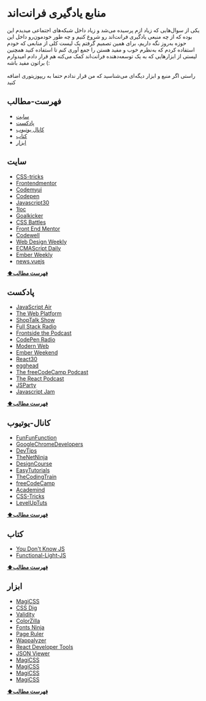 # منابع یادگیری فرانت‌اند
یکی از سوال‌هایی که زیاد ازم پرسیده می‌شد و زیاد داخل شبکه‌های اجتماعی میدیدم این بوده که از چه منبعی یادگیری فرانت‌‌اند رو شروع کنیم و چه طور خودمون‌رو داخل این حوزه به‌روز نگه داریم، برای همین تصمیم گرفتم یک لیست کلی از منابعی که خودم استفاده کردم که به‌نظرم خوب و مفید هستن را جمع آوری کنم تا استفاده کنید همچنین لیستی از ابزارهایی که به یک توسعه‌دهنده فرانت‌اند کمک می‌کنه هم قرار دادم امیدوارم براتون مفید باشه (:
<br/> <br/>
راستی اگر منبع و ابزار دیگه‌ای می‌شناسید که من قرار ندادم حتما به ریپوزیتوری اضافه کنید

## فهرست-مطالب

- [سایت](#سایت)
- [پادکست](#پادکست)
- [کانال‌ یوتیوب](#کانال-یوتیوب)
- [کتاب](#کتاب)
- [ابزار](#ابزار)

## سایت
- [CSS-tricks](http://CSS-tricks.com/)
- [Frontendmentor](http://frontendmentor.io)
- [Codemyui](http://codemyui.com)
- [Codepen](http://codepen.​io)
- [Javascript30](http://javascript30.​com)
- [1loc](https://1loc.dev/)
- [Goalkicker](https://goalkicker.com/)
- [CSS Battles](https://cssbattle.dev/)
- [Front End Mentor](https://www.frontendmentor.io/)
- [Codewell](https://www.codewell.cc/)
- [Web Design Weekly](https://web-design-weekly.com/)
- [ECMAScript Daily](http://ecmascript-daily.github.io/)
- [Ember Weekly](http://emberweekly.com/)
- [news.vuejs](https://news.vuejs.org/)


**[⬆فهرست مطالب](#فهرست-مطالب)**

## پادکست
- [JavaScript Air](http://javascriptair.com/)
- [The Web Platform](http://thewebplatform.libsyn.com/)
- [ShopTalk Show](http://shoptalkshow.com/)
- [Full Stack Radio](http://www.fullstackradio.com/)
- [Frontside the Podcast](https://frontsidethepodcast.simplecast.fm/)
- [CodePen Radio](http://blog.codepen.io/radio/)
- [Modern Web](http://modernweb.podbean.com/)
- [Ember Weekend](https://emberweekend.com/episodes)
- [React30](https://react30.com/)
- [egghead](https://egghead.simplecast.fm/episodes)
- [The freeCodeCamp Podcast](https://freecodecamp.libsyn.com/)
- [The React Podcast](https://changelog.com/reactpodcast)
- [JSParty](https://changelog.com/jsparty)
- [Javascript Jam](https://www.javascriptjam.com/)

**[⬆فهرست مطالب](#فهرست-مطالب)**

## کانال-یوتیوب

- [FunFunFunction](https://www.youtube.com/channel/UCO1cgjhGzsSYb1rsB4bFe4Q/videos)
- [GoogleChromeDevelopers](https://www.youtube.com/c/GoogleChromeDevelopers)
- [DevTips](https://www.youtube.com/channel/UCyIe-61Y8C4_o-zZCtO4ETQ)
- [TheNetNinja](https://www.youtube.com/c/TheNetNinja)
- [DesignCourse](https://www.youtube.com/c/DesignCourse)
- [EasyTutorials](https://www.youtube.com/c/EasyTutorialsVideo/featured)
- [TheCodingTrain](https://www.youtube.com/c/TheCodingTrain)
- [freeCodeCamp](https://www.youtube.com/channel/UC8butISFwT-Wl7EV0hUK0BQ)
- [Academind](https://www.youtube.com/channel/UCSJbGtTlrDami-tDGPUV9-w)
- [CSS-Tricks](https://www.youtube.com/user/realcsstricks)
- [LevelUpTuts](https://www.youtube.com/user/LevelUpTuts)

**[⬆فهرست مطالب](#فهرست-مطالب)**

## کتاب

- [You Don't Know JS](https://github.com/getify/You-Dont-Know-JS)
- [Functional-Light-JS](https://github.com/getify/Functional-Light-JS)

**[⬆فهرست مطالب](#فهرست-مطالب)**

## ابزار
- [MagiCSS](https://chrome.google.com/webstore/detail/live-editor-for-css-less/ifhikkcafabcgolfjegfcgloomalapol)
- [CSS Dig](https://chrome.google.com/webstore/detail/css-dig/lpnhmlhomomelfkcjnkcacofhmggjmco)
- [Validity](https://chrome.google.com/webstore/detail/validity/bbicmjjbohdfglopkidebfccilipgeif)
- [ColorZilla](https://chrome.google.com/webstore/detail/colorzilla/bhlhnicpbhignbdhedgjhgdocnmhomnp)
- [Fonts Ninja](https://chrome.google.com/webstore/detail/fonts-ninja/eljapbgkmlngdpckoiiibecpemleclhh)
- [Page Ruler](https://chrome.google.com/webstore/detail/page-ruler/jcbmcnpepaddcedmjdcmhbekjhbfnlff)
- [Wappalyzer](https://chrome.google.com/webstore/detail/wappalyzer-technology-pro/gppongmhjkpfnbhagpmjfkannfbllamg)
- [React Developer Tools](https://chrome.google.com/webstore/detail/react-developer-tools/fmkadmapgofadopljbjfkapdkoienihi)
- [JSON Viewer](https://chrome.google.com/webstore/detail/json-viewer/gbmdgpbipfallnflgajpaliibnhdgobh)
- [MagiCSS](https://chrome.google.com/webstore/detail/live-editor-for-css-less/ifhikkcafabcgolfjegfcgloomalapol)
- [MagiCSS](https://chrome.google.com/webstore/detail/live-editor-for-css-less/ifhikkcafabcgolfjegfcgloomalapol)
- [MagiCSS](https://chrome.google.com/webstore/detail/live-editor-for-css-less/ifhikkcafabcgolfjegfcgloomalapol)
- [MagiCSS](https://chrome.google.com/webstore/detail/live-editor-for-css-less/ifhikkcafabcgolfjegfcgloomalapol)

**[⬆فهرست مطالب](#فهرست-مطالب)**
